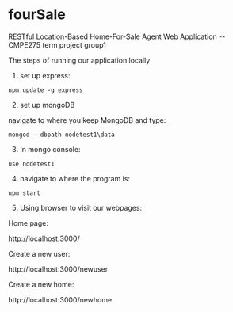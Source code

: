 fourSale
========

RESTful Location-Based Home-For-Sale Agent Web Application -- CMPE275 term project group1

The steps of running our application locally


1. set up express:

  ```
  npm update -g express
  ```

2. set up mongoDB

  navigate to where you keep MongoDB and type:

  ```
  mongod --dbpath nodetest1\data
  ```

3. In mongo console:

  ```
  use nodetest1
  ```

4. navigate to where the program is:

  ```
  npm start
  ```

5. Using browser to visit our webpages:

  Home page:

  http://localhost:3000/

  Create a new user:

  http://localhost:3000/newuser

  Create a new home:

  http://localhost:3000/newhome
